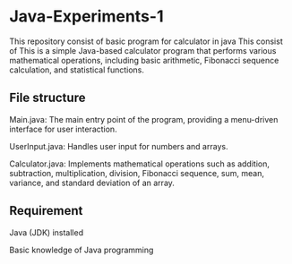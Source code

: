 # Java-Experiments-1
This repository consist of basic program for calculator in java
This consist of
This is a simple Java-based calculator program that performs various mathematical operations, including basic arithmetic, Fibonacci sequence calculation, and statistical functions.

## File structure
Main.java: The main entry point of the program, providing a menu-driven interface for user interaction.

UserInput.java: Handles user input for numbers and arrays.

Calculator.java: Implements mathematical operations such as addition, subtraction, multiplication, division, Fibonacci sequence, sum, mean, variance, and standard deviation of an array.

## Requirement
Java (JDK) installed

Basic knowledge of Java programming
